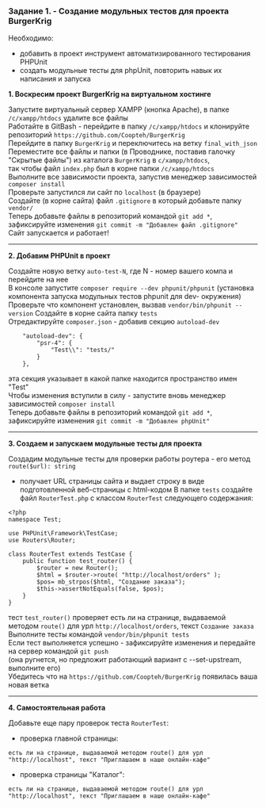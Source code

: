 ### Задание 1. - Создание модульных тестов для проекта BurgerKrig

Необходимо:  
- добавить в проект инструмент автоматизированного тестирования PHPUnit  
- создать модульные тесты для phpUnit, повторить навык их написания и запуска  

**1. Воскресим проект BurgerKrig на виртуальном хостинге**

Запустите виртуальный сервер XAMPP (кнопка Apache), в папке `/c/xampp/htdocs` удалите все файлы  
Работайте в GitBash - перейдите в папку `/c/xampp/htdocs` и клонируйте репозиторий `https://github.com/Coopteh/BurgerKrig`  
Перейдите в папку `BurgerKrig` и переключитесь на ветку `final_with_json`  
Переместите все файлы и папки (в Проводнике, поставив галочку "Скрытые файлы") из каталога `BurgerKrig` в `c/xampp/htdocs`,  
так чтобы файл `index.php` был в корне папки `/c/xampp/htdocs`   
Выполните все зависимости проекта, запустив менеджер зависимостей `composer install`  
Проверьте запустился ли сайт по `localhost` (в браузере)   
Создайте (в корне сайта) файл `.gitignore` в который добавьте папку `vendor/`  
Теперь добавьте файлы в репозиторий командой `git add *`, зафиксируйте изменения `git commit -m "Добавлен файл .gitignore"`  
Сайт запускается и работает!  
<hr>

**2. Добавим PHPUnit в проект**

Создайте новую ветку `auto-test-N`, где N - номер вашего компа и перейдите на нее  
В консоле запустите  `composer require --dev phpunit/phpunit` (установка компонента запуска модульных тестов phpunit для dev- окружения)  
Проверьте что компонент установлен, вызвав `vendor/bin/phpunit --version`
Создайте в корне сайта папку  `tests`  
Отредактируйте `composer.json` - добавив секцию `autoload-dev`  
```
    "autoload-dev": {
        "psr-4": {
            "Test\\": "tests/"
        }
    },
```
эта секция указывает в какой папке находится пространство имен "Test"  
Чтобы изменения вступили в силу - запустите вновь менеджер зависимостей `composer install`  
Теперь добавьте файлы в репозиторий командой `git add *`, зафиксируйте изменения `git commit -m "Добавлен phpUnit"`  
<hr>

**3. Создаем и запускаем модульные тесты для проекта**

Создадим модульные тесты для проверки работы роутера - его метод `route($url): string`   
- получает URL страницы сайта и выдает строку в виде подготовленной веб-страницы с html-кодом
В папке `tests` создайте файл `RouterTest.php` с классом `RouterTest` следующего содержания:
```
<?php 
namespace Test;

use PHPUnit\Framework\TestCase;
use Routers\Router;

class RouterTest extends TestCase {
    public function test_router() {
        $router = new Router();
        $html = $router->route( "http://localhost/orders" );
        $pos= mb_strpos($html, "Создание заказа");
        $this->assertNotEquals(false, $pos);
    }
}
```
тест `test_router()` проверяет есть ли на странице, выдаваемой методом `route()` для урл `http://localhost/orders`, текст `Создание заказа`  
Выполните тесты командой `vendor/bin/phpunit tests`  
Если тест выполняется успешно - зафиксируйте изменения и передайте на сервер командой `git push`  
(она ругнется, но предложит работающий вариант с --set-upstream, выполните его)  
Убедитесь что на `https://github.com/Coopteh/BurgerKrig` появилась ваша новая ветка  
<hr>

**4. Самостоятельная работа**

Добавьте еще пару проверок теста `RouterTest`:  
- проверка главной страницы:
```
есть ли на странице, выдаваемой методом route() для урл "http://localhost", текст "Приглашаем в наше онлайн-кафе"  
```
- проверка страницы "Каталог":
```
есть ли на странице, выдаваемой методом route() для урл "http://localhost", текст "Приглашаем в наше онлайн-кафе"
```
